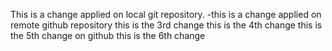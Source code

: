 This is a change applied on local git repository.
-this is a change applied on remote github repository
this is the 3rd change
this is the 4th change
this is the 5th change on github
this is the 6th change 
